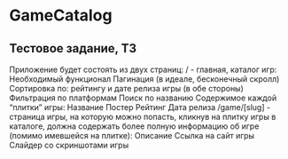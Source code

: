 # GameCatalog

## Тестовое задание, ТЗ


Приложение будет состоять из двух страниц:
/ - главная, каталог игр:
Необходимый функционал
Пагинация (в идеале, бесконечный скролл)
Сортировка по: рейтингу и дате релиза игры (в обе стороны)
Фильтрация по платформам
Поиск по названию
Содержимое каждой “плитки” игры:
Название
Постер
Рейтинг
Дата релиза
/game/[slug] - страница игры, на которую можно попасть, кликнув на плитку игры в каталоге, должна содержать более полную информацию об игре (помимо имевшейся на плитке):
Описание
Ссылка на сайт игры
Слайдер со скриншотами игры
